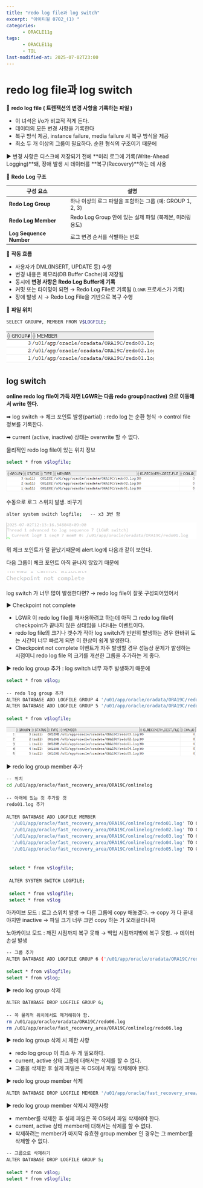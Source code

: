 ```yaml
---
title: "redo log file과 log switch"
excerpt: "아이티윌 0702_(1) "
categories:
      - ORACLE11g
tags:
      - ORACLE11g
      - TIL
last-modified-at: 2025-07-02T23:00
---
```


# redo log file과 log switch

📍 **redo log file ( 트랜잭션의 변경 사항을 기록하는 파일 )**

- 이 녀석은 i/o가 비교적 적게 든다.
- 데이터의 모든 변경 사항을 기록한다
- 복구 방식 제공, instance failure, media failure 시 복구 방식을 제공
- 최소 두 개 이상의 그룹이 필요하다. 순환 형식의 구조이기 때문에

▶️ 변경 사항은 디스크에 저장되기 전에 **미리 로그에 기록(Write-Ahead Logging)**돼, 장애 발생 시 데이터를 **복구(Recovery)**하는 데 사용

🌳 **Redo Log 구조**

| 구성 요소 | 설명 |
| --- | --- |
| **Redo Log Group** | 하나 이상의 로그 파일을 포함하는 그룹 (예: GROUP 1, 2, 3) |
| **Redo Log Member** | Redo Log Group 안에 있는 실제 파일 (복제본, 미러링 용도) |
| **Log Sequence Number** | 로그 변경 순서를 식별하는 번호 |

🌳 **작동 흐름**

- 사용자가 DML(INSERT, UPDATE 등) 수행
- 변경 내용은 메모리(DB Buffer Cache)에 저장됨
- 동시에 **변경 사항은 Redo Log Buffer에 기록**
- 커밋 또는 타이밍이 되면 → Redo Log File로 기록됨 (`LGWR` 프로세스가 기록)
- 장애 발생 시 → Redo Log File을 기반으로 복구 수행

🌳 **파일 위치**

```bash
SELECT GROUP#, MEMBER FROM V$LOGFILE;
```

![image.png](/assets/20250702/1.png)

## log switch

**online redo log file이 가득 차면 LGWR는 다음 redo group(inactive) 으로 이동해서 write 한다.**

➡ log switch → 체크 포인트 발생(partial) : redo log 는 순환 형식 → control file 정보를 기록한다.

➡ current (active, inactive) 상태는 overwrite 할 수 없다.

물리적인 redo log file이 있는 위치 정보

```bash
select * from v$logfile;
```

![image.png](/assets/20250702/2.png)

수동으로 로그 스위치 발생. 바꾸기 

```bash
alter system switch logfile;   -- x3 3번 함
```

![image.png](/assets/20250702/3.png)

뭐 체크 포인트가 덜 끝났기때문에 alert.log에 다음과 같이 보인다.

다음 그룹이 체크 포인트 아직 끝나지 않았기 때문에 

![image.png](/assets/20250702/4.png)

log switch 가 너무 많이 발생한다면? → redo log file이 잘못 구성되어있어서 

▶️ Checkpoint not complete

- LGWR 이 redo log file를 재사용하려고 하는데 아직 그 redo log file이 checkpoint가 끝나지 않은 상태임을 나타내는 이벤트이다.
- redo log file의 크기나 갯수가 작아 log switch가 빈번히 발생하는 경우 한바퀴 도는 시간이 너무 빠르게 되면 이 현상이 쉽게 발생한다.
- Checkpoint not complete 이벤트가 자주 발생할 경우 성능상 문제가 발생하는 시점이니 redo log file 의 크기를 개선한 그룹을 추가하는 게 좋다.

▶️ redo log group 추가 : log switch 너무 자주 발생하기 때문에 

```bash
select * from v$log;

-- redo log group 추가 
ALTER DATABASE ADD LOGFILE GROUP 4 '/u01/app/oracle/oradata/ORA19C/redo04.log' SIZE 200M;
ALTER DATABASE ADD LOGFILE GROUP 5 '/u01/app/oracle/oradata/ORA19C/redo05.log' SIZE 200M;

select * from v$logfile;
```

![image.png](/assets/20250702/5.png)

▶️ redo log group member 추가

```bash
-- 위치
cd /u01/app/oracle/fast_recovery_area/ORA19C/onlinelog 

-- 아래에 있는 것 추가할 것
redo01.log 추가

ALTER DATABASE ADD LOGFILE MEMBER
  '/u01/app/oracle/fast_recovery_area/ORA19C/onlinelog/redo01.log' TO GROUP 1,
  '/u01/app/oracle/fast_recovery_area/ORA19C/onlinelog/redo02.log' TO GROUP 2,
  '/u01/app/oracle/fast_recovery_area/ORA19C/onlinelog/redo03.log' TO GROUP 3,
  '/u01/app/oracle/fast_recovery_area/ORA19C/onlinelog/redo04.log' TO GROUP 4,
  '/u01/app/oracle/fast_recovery_area/ORA19C/onlinelog/redo05.log' TO GROUP 5;
  
  
 select * from v$logfile;
  
 ALTER SYSTEM SWITCH LOGFILE;
  
 select * from v$logfile;
 select * from v$log

```

아카이브 모드 : 로그 스위치 발생 → 다른 그룹에 copy 해놓겠다. → copy 가 다 끝내야지만 inactive → 파일 크기 너무 크면 copy 하는 거 오래걸리니까  

노아카이브 모드 : 깨진 시점까지 복구 못해 → 백업 시점까지밖에 복구 못함. → 데이터 손실 발생

```bash
-- 그룹 추가
ALTER DATABASE ADD LOGFILE GROUP 6 ('/u01/app/oracle/oradata/ORA19C/redo06.log', '/u01/app/oracle/fast_recovery_area/ORA19C/onlinelog/redo06.log') SIZE 100M;

select * from v$logfile;
select * from v$log;
```

▶️ redo log group 삭제

```bash
ALTER DATABASE DROP LOGFILE GROUP 6;   

-- 꼭 물리적 위치에서도 제거해줘야 함.
rm /u01/app/oracle/oradata/ORA19C/redo06.log
rm /u01/app/oracle/fast_recovery_area/ORA19C/onlinelog/redo06.log
```

▶️ redo log group 삭제 시 제한 사항

- redo log group 이 최소 두 개 필요하다.
- current, active 상태 그룹에 대해서는 삭제를 할 수 없다.
- 그룹을 삭제한 후 실제 파일은 꼭 OS에서 파일 삭제해야 한다.

▶️ redo log group member 삭제

```bash
ALTER DATABASE DROP LOGFILE MEMBER '/u01/app/oracle/fast_recovery_area/ORA19C/onlinelog/redo05.log';
```

▶️ redo log group member 삭제시 제한사항

- member를 삭제한 후 실제 파일은 꼭 OS에서 파일 삭제해야 한다.
- current, active 상태 member에 대해서는 삭제를 할 수 없다.
- 삭제하려는 member가 마지막 유효한 group member 인 경우는 그 member를 삭제할 수 없다.

```bash
-- 그룹으로 삭제하기
ALTER DATABASE DROP LOGFILE GROUP 5;

select * from v$log;
select * from v$logfile;
```